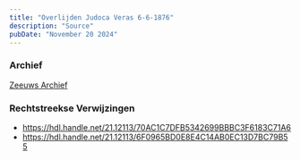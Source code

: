 ```yaml
---
title: "Overlijden Judoca Veras 6-6-1876"
description: "Source"
pubDate: "November 20 2024"
---
```


### Archief
[Zeeuws Archief](https://www.zeeuwsarchief.nl/)

### Rechtstreekse Verwijzingen
- https://hdl.handle.net/21.12113/70AC1C7DFB5342699BBBC3F6183C71A6
- https://hdl.handle.net/21.12113/6F0965BD0E8E4C14AB0EC13D7BC79B55